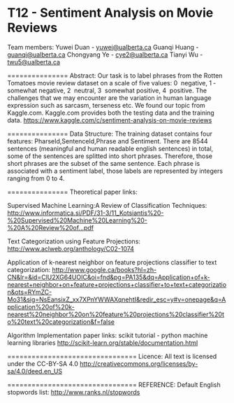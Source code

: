 T12 - Sentiment Analysis on Movie Reviews
===============
Team members:
Yuwei Duan - yuwei@ualberta.ca 
Guanqi Huang - guanqi@ualberta.ca 
Chongyang Ye - cye2@ualberta.ca
Tianyi Wu - twu5@ualberta.ca

===============
Abstract:
Our task is to label phrases from the Rotten Tomatoes movie review dataset on a scale of five values: 0 ­ negative, 1 ­ somewhat negative, 2 ­ neutral, 3 ­ somewhat positive, 4 ­ positive. The challenges that we may encounter are the variation in human language expression such as sarcasm, terseness etc.
We found our topic from Kaggle.com. Kaggle.com provides both the testing data and the training data.
https://www.kaggle.com/c/sentiment-analysis-on-movie-reviews

===============
Data Structure:
The training dataset contains four features: PharseId,SentenceId,Phrase and Sentiment. There are 8544 sentences (meaningful and human readable english sentences) in total, some of the sentences are splitted into short phrases. Therefore, those short phrases are the subset of the same sentence. Each phrase is associated with a sentiment label, those labels are represented by integers ranging from 0 to 4.

===============
Theoretical paper links:

Supervised Machine Learning:A Review of Classification Techniques:
http://www.informatica.si/PDF/31-3/11_Kotsiantis%20-%20Supervised%20Machine%20Learning%20-%20A%20Review%20of...pdf
					
Text Categorization using Feature Projections:
http://www.aclweb.org/anthology/C02-1074

Application of k-nearest neighbor on feature projections classifier to text categorization:
http://www.google.ca/books?hl=zh-CN&lr=&id=ClU2XG64UOIC&oi=fnd&pg=PA135&dq=Application+of+k-nearest+neighbor+on+feature+projections+classifier+to+text+categorization&ots=RYmZC-Mo31&sig=NsEansixZ_xx7XPnYWWAXqnehtI&redir_esc=y#v=onepage&q=Application%20of%20k-nearest%20neighbor%20on%20feature%20projections%20classifier%20to%20text%20categorization&f=false
						

Algorithm Implementation paper links:
scikit tutorial - python machine learning libraries 
http://scikit-learn.org/stable/documentation.html

================================
Licence:
All text is licensed under the CC-BY-SA 4.0 http://creativecommons.org/licenses/by-sa/4.0/deed.en_US

================================
REFERENCE:
Default English stopwords list: 
http://www.ranks.nl/stopwords
